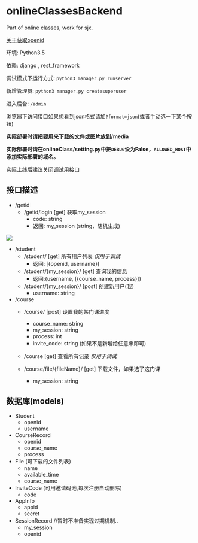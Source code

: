 # onlineClassesBackend
Part of online classes, work for sjx.

[关于获取openid](https://www.jianshu.com/p/9b5b80ae301b)

环境: Python3.5

依赖: django , rest_framework

调试模式下运行方式: `python3 manager.py runserver`

新增管理员: `python3 manager.py createsuperuser`

进入后台: `/admin`

浏览器下访问接口如果想看到json格式请加`?format=json`(或者手动选一下某个按钮)

**实际部署时请把要用来下载的文件或图片放到/media**

**实际部署时请在onlineClass/setting.py中把`DEBUG`设为False，`ALLOWED_HOST`中添加实际部署的域名。**

实际上线后建议关闭调试用接口

## 接口描述

+ /getid
  + /getid/login [get] 获取my_session
    - code: string
    - 返回: my_session (string，随机生成)


![](https://mp.weixin.qq.com/debug/wxadoc/dev/image/login.png?t=2018125)

+ /student
  + /student/ [get] 所有用户列表   *仅用于调试*
    + 返回: [{openid, username}]
  + /student/{my_session}/ [get] 查询我的信息
    + 返回:{username, [{course_name, process}]}
  + /student/{my_session}/ [post] 创建新用户(我)
    - username: string
+ /course
  + /course/ [post] 设置我的某门课进度
    + course_name: string
    + my_session: string
    + process: int
    + invite_code: string (如果不是新增给任意串即可)
  + /course [get] 查看所有记录   *仅用于调试*


  + /course/file/{fileName}/ [get] 下载文件，如果选了这门课
    + my_session: string



## 数据库(models)

+ Student
  + openid
  + username
+ CourseRecord
  + openid
  + course_name
  + process
+ File (可下载的文件列表)
  + name
  + available_time
  + course_name
+ InviteCode (可用邀请码池,每次注册自动删除)
  + code
+ AppInfo
  + appid
  + secret
+ SessionRecord  //暂时不准备实现过期机制..
  + my_session
  + openid
